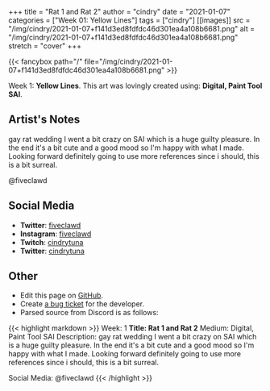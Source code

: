 +++
title =       "Rat 1 and Rat 2"
author =      "cindry"
date =        "2021-01-07"
categories =  ["Week 01: Yellow Lines"]
tags =        ["cindry"]
[[images]]
                      src = "/img/cindry/2021-01-07+f141d3ed8fdfdc46d301ea4a108b6681.png"
                      alt = "/img/cindry/2021-01-07+f141d3ed8fdfdc46d301ea4a108b6681.png"
                      stretch = "cover"
+++


{{< fancybox path="/" file="/img/cindry/2021-01-07+f141d3ed8fdfdc46d301ea4a108b6681.png" >}}


Week 1: **Yellow Lines**. This art was lovingly created using: **Digital, Paint Tool SAI**.

## Artist's Notes

gay rat wedding
I went a bit crazy on SAI which is a huge guilty pleasure. In the end it's a bit cute and a good mood so I'm happy with what I made. Looking forward definitely going to use more references since i should, this is a bit surreal.

@fiveclawd

## Social Media

- **Twitter**: [fiveclawd]()
- **Instagram**: [fiveclawd]()
- **Twitch**: [cindrytuna]()
- **Twitter**: [cindrytuna]()


## Other

- Edit this page on [GitHub](https://github.com/teaminkling/web-refresh/edit/main/blog/content/blog/cindry-week-1-64a9.md).
- Create [a bug ticket](https://github.com/teaminkling/web-refresh/issues/new?assignees=&labels=bug&template=problem-report.md&title=) for the developer.
- Parsed source from Discord is as follows:

{{< highlight markdown >}}
Week: 1
**Title:  Rat 1 and Rat 2**
Medium: Digital, Paint Tool SAI
Description: gay rat wedding
I went a bit crazy on SAI which is a huge guilty pleasure. In the end it's a bit cute and a good mood so I'm happy with what I made. Looking forward definitely going to use more references since i should, this is a bit surreal.

Social Media: @fiveclawd
{{< /highlight >}}